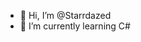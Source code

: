 - 👋 Hi, I’m @Starrdazed
- 🌱 I’m currently learning C#

<!---
Starrdazed/Starrdazed is a ✨ special ✨ repository because its `README.md` (this file) appears on your GitHub profile.
You can click the Preview link to take a look at your changes.
--->
